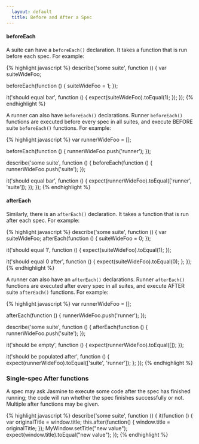 ```yaml
---
  layout: default
  title: Before and After a Spec
---
```


#### beforeEach

A suite can have a `beforeEach()` declaration. It takes a function that is run before each spec. For example:

{% highlight javascript %}
describe('some suite', function () {
  var suiteWideFoo;

  beforeEach(function () {
    suiteWideFoo = 1;
  });

  it('should equal bar', function () {
    expect(suiteWideFoo).toEqual(1);
  });
});
{% endhighlight %}

A runner can also have `beforeEach()` declarations. Runner `beforeEach()` functions are executed before every spec in all suites, and execute BEFORE suite `beforeEach()` functions. For example:

{% highlight javascript %}
var runnerWideFoo = [];

beforeEach(function () {
  runnerWideFoo.push('runner');
});

describe('some suite', function () {
  beforeEach(function () {
    runnerWideFoo.push('suite');
  });

  it('should equal bar', function () {
    expect(runnerWideFoo).toEqual(['runner', 'suite']);
  });
});
{% endhighlight %}

#### afterEach

Similarly, there is an `afterEach()` declaration.  It takes a function that is run after each spec. For example:

{% highlight javascript %}
describe('some suite', function () {
  var suiteWideFoo;
  afterEach(function () {
    suiteWideFoo = 0;
  });

  it('should equal 1', function () {
    expect(suiteWideFoo).toEqual(1);
  });

  it('should equal 0 after', function () {
    expect(suiteWideFoo).toEqual(0);
  };
});
{% endhighlight %}

A runner can also have an `afterEach()` declarations. Runner `afterEach()` functions are executed after every spec in all suites, and execute AFTER suite `afterEach()` functions. For example:

{% highlight javascript %}
var runnerWideFoo = [];

afterEach(function () {
  runnerWideFoo.push('runner');
});

describe('some suite', function () {
  afterEach(function () {
    runnerWideFoo.push('suite');
  });

  it('should be empty', function () {
    expect(runnerWideFoo).toEqual([]);
  });

  it('should be populated after', function () {
    expect(runnerWideFoo).toEqual(['suite', 'runner']);
  };
});
{% endhighlight %}

### Single-spec After functions

A spec may ask Jasmine to execute some code after the spec has finished running; the code will run whether the spec finishes successfully or not. Multiple after functions may be given.

{% highlight javascript %}
describe('some suite', function () {
  it(function () {
    var originalTitle = window.title;
    this.after(function() { window.title = originalTitle; });
    MyWindow.setTitle("new value");
    expect(window.title).toEqual("new value");
  });
{% endhighlight %}
